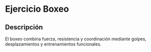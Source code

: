 # Ejercicio Boxeo

## Descripción

El boxeo combina fuerza, resistencia y coordinación mediante golpes, desplazamientos y entrenamientos funcionales.